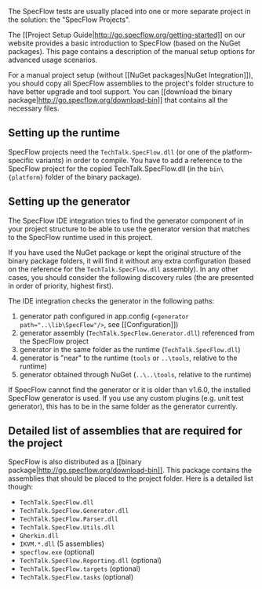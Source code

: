 The SpecFlow tests are usually placed into one or more separate project in the solution: the "SpecFlow Projects". 

The [[Project Setup Guide|http://go.specflow.org/getting-started]] on our website provides a basic introduction to SpecFlow (based on the NuGet packages). This page contains a description of the manual setup options for advanced usage scenarios.

For a manual project setup (without [[NuGet packages|NuGet Integration]]), you should copy all SpecFlow assemblies to the project's folder structure to have better upgrade and tool support. You can [[download the binary package|http://go.specflow.org/download-bin]] that contains all the necessary files.

## Setting up the runtime

SpecFlow projects need the `TechTalk.SpecFlow.dll` (or one of the platform-specific variants) in order to compile. You have to add a reference to the SpecFlow project for the copied TechTalk.SpecFlow.dll (in the `bin\{platform}` folder of the binary package). 

## Setting up the generator

The SpecFlow IDE integration tries to find the generator component of in your project structure to be able to use the generator version that matches to the SpecFlow runtime used in this project.

If you have used the NuGet package or kept the original structure of the binary package folders, it will find it without any extra configuration (based on the reference for the `TechTalk.SpecFlow.dll` assembly). In any other cases, you should consider the following discovery rules (the are presented in order of priority, highest first).

The IDE  integration checks the generator in the following paths:
 
1. generator path configured in app.config (`<generator path="..\lib\SpecFlow"/>`, see [[Configuration]])
2. generator assembly (`TechTalk.SpecFlow.Generator.dll`) referenced from the SpecFlow project
3. generator in the same folder as the runtime (`TechTalk.SpecFlow.dll`)
4. generator is "near" to the runtime (`tools` or `..\tools`, relative to the runtime)
5. generator obtained through NuGet (`..\..\tools`, relative to the runtime)

If SpecFlow cannot find the generator or it is older than v1.6.0, the installed SpecFlow generator is used. If you use any custom plugins (e.g. unit test generator), this has to be in the same folder as the generator currently.

## Detailed list of assemblies that are required for the project

SpecFlow is also distributed as a [[binary package|http://go.specflow.org/download-bin]]. This package contains the assemblies that should be placed to the project folder. Here is a detailed list though:

* `TechTalk.SpecFlow.dll`
* `TechTalk.SpecFlow.Generator.dll`
* `TechTalk.SpecFlow.Parser.dll`
* `TechTalk.SpecFlow.Utils.dll`
* `Gherkin.dll`
* `IKVM.*.dll` (5 assemblies)
* `specflow.exe` (optional)
* `TechTalk.SpecFlow.Reporting.dll` (optional)
* `TechTalk.SpecFlow.targets` (optional)
* `TechTalk.SpecFlow.tasks` (optional)
